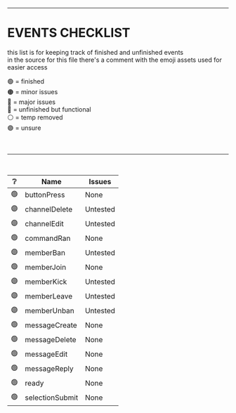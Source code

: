 [assets]: <> ( 
  🟢
  🟠
  🔴
  🔵
  ⚪
  🟣
)


---


# EVENTS CHECKLIST
this list is for keeping track of finished and unfinished events<br>
in the source for this file there's a comment with the emoji assets used for easier access

🟢 = finished<br>
🟠 = minor issues<br>
🔴 = major issues<br>
🔵 = unfinished but functional<br>
⚪ = temp removed<br>
🟣 = unsure<br>

<br>

---

<br>

| ❔ | Name | Issues |
| - | - | - |
| 🟢 | buttonPress | None |
| 🟣 | channelDelete | Untested |
| 🟣 | channelEdit | Untested |
| 🟢 | commandRan | None |
| 🟣 | memberBan | Untested |
| 🟢 | memberJoin | None |
| 🟣 | memberKick | Untested |
| 🟣 | memberLeave | Untested |
| 🟣 | memberUnban | Untested |
| 🟢 | messageCreate | None |
| 🟢 | messageDelete | None |
| 🟢 | messageEdit | None |
| 🟢 | messageReply | None |
| 🟢 | ready | None |
| 🟢 | selectionSubmit | None |
